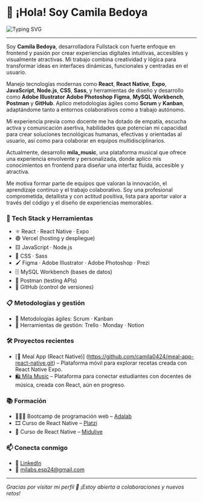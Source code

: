 # 👋 ¡Hola! Soy Camila Bedoya

<img 
  src="https://readme-typing-svg.demolab.com?font=Fira+Code&pause=1000&color=541EC0B1&width=435&lines=💡Full+Stack+Developer+Junior+💻" 
  alt="Typing SVG" 
/>


---
Soy **Camila Bedoya**, desarrolladora Fullstack con fuerte enfoque en frontend y pasión por crear experiencias digitales intuitivas, accesibles y visualmente atractivas. Mi trabajo combina creatividad y lógica para transformar ideas en interfaces dinámicas, funcionales y centradas en el usuario.

Manejo tecnologías modernas como **React**, **React Native**, **Expo**, **JavaScript**, **Node.js**, **CSS**, **Sass**, y herramientas de diseño y desarrollo como **Adobe Illustrator** **Adobe Photoshop** **Figma**, **MySQL Workbench**, **Postman** y **GitHub**. Aplico metodologías ágiles como **Scrum** y **Kanban**, adaptándome tanto a entornos colaborativos como a trabajo autónomo.

Mi experiencia previa como docente me ha dotado de empatía, escucha activa y comunicación asertiva, habilidades que potencian mi capacidad para crear soluciones tecnológicas humanas, efectivas y orientadas al usuario, así como para colaborar en equipos multidisciplinarios.

Actualmente, desarrollo **mila_music**, una plataforma musical que ofrece una experiencia envolvente y personalizada, donde aplico mis conocimientos en frontend para diseñar una interfaz fluida, accesible y atractiva.

Me motiva formar parte de equipos que valoran la innovación, el aprendizaje continuo y el trabajo colaborativo. Soy una profesional comprometida, detallista y con actitud positiva, lista para aportar valor a través del código y el diseño de experiencias memorables.



### 🚀 Tech Stack y Herramientas

- ⚛️ React · React Native · Expo  
- 🟣 Vercel (hosting y despliegue)  
- 🟨 JavaScript · Node.js  
- 🎨 CSS · Sass  
- 🖌️ Figma · Adobe Illustrator · Adobe Photoshop · Prezi  
- 🗄️ MySQL Workbench (bases de datos)  
- 🧪 Postman (testing APIs)  
- 🔧 GitHub (control de versiones)  

### 📋 Metodologías y gestión

- 🚀 Metodologías ágiles: Scrum · Kanban  
- 📅 Herramientas de gestión: Trello · Monday · Notion


### 🛠️ Proyectos recientes

- [🥗 Meal App (React Native)] (https://github.com/camila0424/meal-app-react-native.git) – Plataforma móvil para explorar recetas creada con React Native Expo.
- [🛍️ Mila Music]((https://mila-music-e70tjiwnj-camila-s-projects-f41f8c26.vercel.app)) – Plataforma para conectar estudiantes con docentes de música, creada con React, aún en progreso.


### 📚 Formación
- 👩🏻‍💻 Bootcamp de programación web – [Adalab](https://adalab.es/bootcamp-programacion/)
- 🎞️ Curso de React Native – [Platzi](https://platzi.com)
- 🧠 Curso de React Native – [Midulive](https://www.youtube.com/watch?v=U23lNFm_J70&t=5608s)


### 📫 Conecta conmigo

- 🔗 [LinkedIn](https://www.linkedin.com/in/camila-bedoya/)
- 📧 milabs.esp24@gmail.com

---


*Gracias por visitar mi perfil 💜 ¡Estoy abierta a colaboraciones y nuevos retos!*
